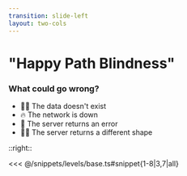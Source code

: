 ```yaml
---
transition: slide-left
layout: two-cols
---
```


# "Happy Path Blindness"

### What could go wrong?

<div class="py-12">
<v-clicks>

- 🕵️‍♂️ The data doesn't exist 
- 🔥 The network is down 
- 🚨 The server returns an error 
- 🤷‍♂️ The server returns a different shape 

</v-clicks>
</div>

::right::

<div class="py-16" />

<<< @/snippets/levels/base.ts#snippet{1-8|3,7|all}
